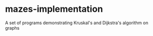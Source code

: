 # mazes-implementation
A set of programs demonstrating Kruskal's and Dijkstra's algorithm on graphs
